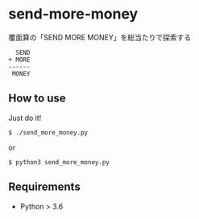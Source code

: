 # send-more-money
覆面算の「SEND MORE MONEY」を総当たりで探索する

```
  SEND
+ MORE
------
 MONEY
```

## How to use
Just do it!
```
$ ./send_more_money.py
```
or
```
$ python3 send_more_money.py
```

## Requirements
- Python > 3.6
